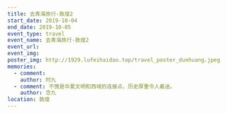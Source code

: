 ```yaml
---
title: 去青海旅行-敦煌2
start_date: 2019-10-04
end_date: 2019-10-05
event_type: travel
event_name: 去青海旅行-敦煌2
event_url: 
event_img: 
poster_img: http://1929.lufeihaidao.top/travel_poster_dunhuang.jpeg
memories:
  - comment: 
    author: 时九
  - comment: 不愧是华夏文明和西域的连接点，历史厚重令人着迷。
    author: 念九
location: 敦煌
---
```

